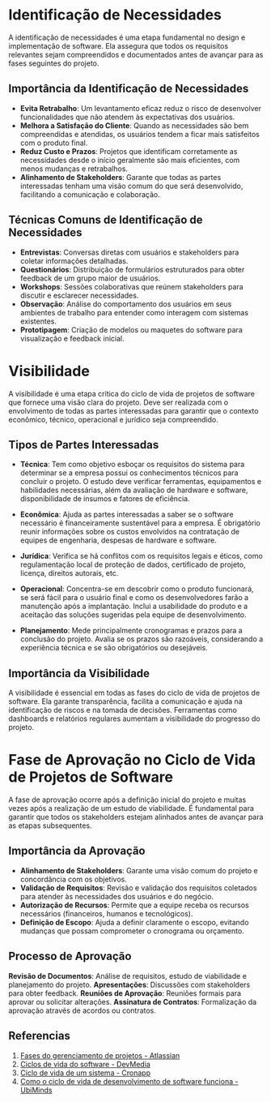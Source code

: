 # Identificação de Necessidades

A identificação de necessidades é uma etapa fundamental no design e implementação de software. Ela assegura que todos os requisitos relevantes sejam compreendidos e documentados antes de avançar para as fases seguintes do projeto.

## Importância da Identificação de Necessidades

- **Evita Retrabalho**: Um levantamento eficaz reduz o risco de desenvolver funcionalidades que não atendem às expectativas dos usuários.
- **Melhora a Satisfação do Cliente**: Quando as necessidades são bem compreendidas e atendidas, os usuários tendem a ficar mais satisfeitos com o produto final.
- **Reduz Custo e Prazos**: Projetos que identificam corretamente as necessidades desde o início geralmente são mais eficientes, com menos mudanças e retrabalhos.
- **Alinhamento de Stakeholders**: Garante que todas as partes interessadas tenham uma visão comum do que será desenvolvido, facilitando a comunicação e colaboração.

## Técnicas Comuns de Identificação de Necessidades

- **Entrevistas**: Conversas diretas com usuários e stakeholders para coletar informações detalhadas.
- **Questionários**: Distribuição de formulários estruturados para obter feedback de um grupo maior de usuários.
- **Workshops**: Sessões colaborativas que reúnem stakeholders para discutir e esclarecer necessidades.
- **Observação**: Análise do comportamento dos usuários em seus ambientes de trabalho para entender como interagem com sistemas existentes.
- **Prototipagem**: Criação de modelos ou maquetes do software para visualização e feedback inicial.


# Visibilidade

A visibilidade é uma etapa crítica do ciclo de vida de projetos de software que fornece uma visão clara do projeto. Deve ser realizada com o envolvimento de todas as partes interessadas para garantir que o contexto econômico, técnico, operacional e jurídico seja compreendido.

## Tipos de Partes Interessadas

- **Técnica**: Tem como objetivo esboçar os requisitos do sistema para determinar se a empresa possui os conhecimentos técnicos para concluir o projeto. O estudo deve verificar ferramentas, equipamentos e habilidades necessárias, além da avaliação de hardware e software, disponibilidade de insumos e fatores de eficiência.

- **Econômica**: Ajuda as partes interessadas a saber se o software necessário é financeiramente sustentável para a empresa. É obrigatório reunir informações sobre os custos envolvidos na contratação de equipes de engenharia, despesas de hardware e software.

- **Jurídica**: Verifica se há conflitos com os requisitos legais e éticos, como regulamentação local de proteção de dados, certificado de projeto, licença, direitos autorais, etc.

- **Operacional**: Concentra-se em descobrir como o produto funcionará, se será fácil para o usuário final e como os desenvolvedores farão a manutenção após a implantação. Inclui a usabilidade do produto e a aceitação das soluções sugeridas pela equipe de desenvolvimento.

- **Planejamento**: Mede principalmente cronogramas e prazos para a conclusão do projeto. Avalia se os prazos são razoáveis, considerando a experiência técnica e se são obrigatórios ou desejáveis.

## Importância da Visibilidade

A visibilidade é essencial em todas as fases do ciclo de vida de projetos de software. Ela garante transparência, facilita a comunicação e ajuda na identificação de riscos e na tomada de decisões. Ferramentas como dashboards e relatórios regulares aumentam a visibilidade do progresso do projeto.


# Fase de Aprovação no Ciclo de Vida de Projetos de Software

A fase de aprovação ocorre após a definição inicial do projeto e muitas vezes após a realização de um estudo de viabilidade. É fundamental para garantir que todos os stakeholders estejam alinhados antes de avançar para as etapas subsequentes.

## Importância da Aprovação

- **Alinhamento de Stakeholders**: Garante uma visão comum do projeto e concordância com os objetivos.
- **Validação de Requisitos**: Revisão e validação dos requisitos coletados para atender às necessidades dos usuários e do negócio.
- **Autorização de Recursos**: Permite que a equipe receba os recursos necessários (financeiros, humanos e tecnológicos).
- **Definição de Escopo**: Ajuda a definir claramente o escopo, evitando mudanças que possam comprometer o cronograma ou orçamento.

## Processo de Aprovação

**Revisão de Documentos**: Análise de requisitos, estudo de viabilidade e planejamento do projeto.
**Apresentações**: Discussões com stakeholders para obter feedback.
**Reuniões de Aprovação**: Reuniões formais para aprovar ou solicitar alterações.
**Assinatura de Contratos**: Formalização da aprovação através de acordos ou contratos.


## Referencias

1. [Fases do gerenciamento de projetos - Atlassian](https://www.atlassian.com/br/work-management/project-management/phases)
2. [Ciclos de vida do software - DevMedia](https://www.devmedia.com.br/ciclos-de-vida-do-software/21099)
3. [Ciclo de vida de um sistema - Cronapp](https://blog.cronapp.io/ciclo-de-vida-do-software/#O_que_e_o_ciclo_de_vida_de_um_sistema)
4. [Como o ciclo de vida de desenvolvimento de software funciona - UbiMinds](https://ubiminds.com/pt-br/como-o-ciclo-de-vida-de-desenvolvimento-de-software-funciona-e-quais-ferramentas-sao-necessarias-em-cada-uma-das-suas-fases/#Quais_sao_as_fases_do_SDLC)
